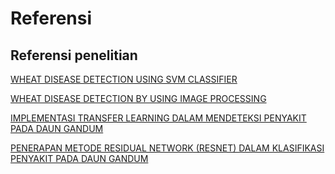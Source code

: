 # Referensi

## Referensi penelitian
[WHEAT DISEASE DETECTION USING SVM CLASSIFIER](https://www.jetir.org/papers/JETIR1808870.pdf)

[WHEAT DISEASE DETECTION BY USING IMAGE PROCESSING](https://media.neliti.com/media/publications/428632-none-8b18bf3c.pdf)

[IMPLEMENTASI TRANSFER LEARNING DALAM MENDETEKSI PENYAKIT PADA DAUN GANDUM](https://journal.uniku.ac.id/index.php/ilkom/article/view/4702)

[PENERAPAN METODE RESIDUAL NETWORK (RESNET) DALAM KLASIFIKASI PENYAKIT PADA DAUN GANDUM](https://jurnal.stkippgritulungagung.ac.id/index.php/jipi/article/view/2410)